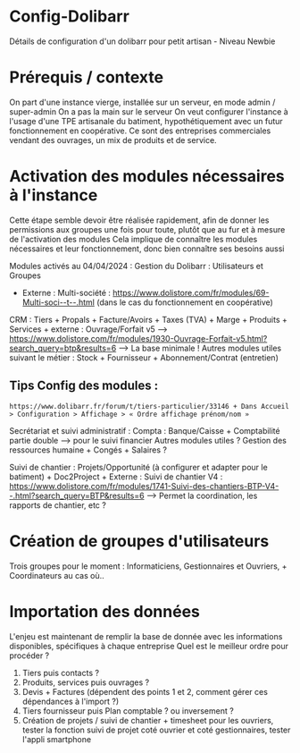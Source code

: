 # Config-Dolibarr
Détails de configuration d'un dolibarr pour petit artisan - Niveau Newbie

# Prérequis / contexte
On part d'une instance vierge, installée sur un serveur, en mode admin / super-admin
On a pas la main sur le serveur
On veut configurer l'instance à l'usage d'une TPE artisanale du batiment, hypothétiquement avec un futur fonctionnement en coopérative. Ce sont des entreprises commerciales vendant des ouvrages, un mix de produits et de service.

# Activation des modules nécessaires à l'instance
Cette étape semble devoir être réalisée rapidement, afin de donner les permissions aux groupes une fois pour toute, plutôt que au fur et à mesure de l'activation des modules
Cela implique de connaître les modules nécessaires et leur fonctionnement, donc bien connaître ses besoins aussi

Modules activés au 04/04/2024 :
  Gestion du Dolibarr : Utilisateurs et Groupes
  + Externe : Multi-société : https://www.dolistore.com/fr/modules/69-Multi-soci--t--.html (dans le cas du fonctionnement en coopérative)

  CRM : Tiers + Propals + Facture/Avoirs + Taxes (TVA) + Marge + Produits + Services + externe : 
    Ouvrage/Forfait v5 --> https://www.dolistore.com/fr/modules/1930-Ouvrage-Forfait-v5.html?search_query=btp&results=6
--> La base minimale !
    Autres modules utiles suivant le métier : Stock + Fournisseur + Abonnement/Contrat (entretien)
  ## Tips Config des modules : 
    https://www.dolibarr.fr/forum/t/tiers-particulier/33146 + Dans Accueil > Configuration > Affichage > « Ordre affichage prénom/nom »
  
  Secrétariat et suivi administratif : 
    Compta : Banque/Caisse + Comptabilité partie double
--> pour le suivi financier
    Autres modules utiles ? Gestion des ressources humaine + Congés + Salaires ?

  Suivi de chantier : Projets/Opportunité (à configurer et adapter pour le batiment) + Doc2Project + Externe : 
    Suivi de chantier V4 : https://www.dolistore.com/fr/modules/1741-Suivi-des-chantiers-BTP-V4--.html?search_query=BTP&results=6
    --> Permet la coordination, les rapports de chantier, etc ?
  

# Création de groupes d'utilisateurs
Trois groupes pour le moment : Informaticiens, Gestionnaires et Ouvriers, + Coordinateurs au cas où..


# Importation des données
L'enjeu est maintenant de remplir la base de donnée avec les informations disponibles, spécifiques à chaque entreprise
Quel est le meilleur ordre pour procéder ? 
  1. Tiers puis contacts ?
  2. Produits, services puis ouvrages ?
  3. Devis + Factures (dépendent des points 1 et 2, comment gérer ces dépendances à l'import ?)
  4. Tiers fournisseur puis Plan comptable ? ou inversement ?
  5. Création de projets / suivi de chantier + timesheet pour les ouvriers, tester la fonction suivi de projet coté ouvrier et coté gestionnaires, tester l'appli smartphone
